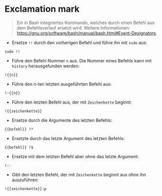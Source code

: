 # Exclamation mark

> Ein in Bash integriertes Kommando, welches durch einen Befehl aus dem Befehlsverlauf ersetzt wird.
> Weitere Informationen: <https://gnu.org/software/bash/manual/bash.html#Event-Designators>.

- Ersetze `!!` durch den vorherigen Befehl und führe ihn mit `sudo` aus:

`sudo !!`

- Führe den Befehl Nummer `n` aus. Die Nummer eines Befehls kann mit `history` herausgefunden werden:

`!{{n}}`

- Führe den n-ten letzten ausgeführten Befehl aus:

`!-{{n}}`

- Führe den letzten Befehl aus, der mit `Zeichenkette` beginnt:

`!{{zeichenkette}}`

- Ersetze durch die Argumente des letzten Befehls:

`{{befehl}} !*`

- Ersetzte durch das letzte Argument des letzten Befehls:

`{{befehl}} !$`

- Ersetze mit dem letzten Befehl aber ohne das letzte Argument:

`!:-`

- Gibt den letzten Befehl, der mit `Zeichenkette` beginnt aus ohne ihn auszuführen:

`!{{zeichenkette}}:p`
